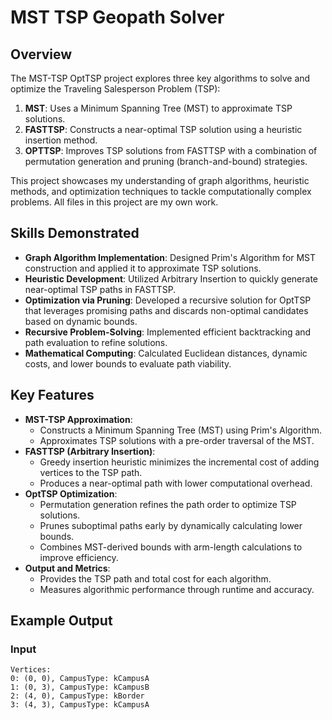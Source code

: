 # **MST TSP Geopath Solver**

## **Overview**
The MST-TSP OptTSP project explores three key algorithms to solve and optimize the Traveling Salesperson Problem (TSP):

1. **MST**: Uses a Minimum Spanning Tree (MST) to approximate TSP solutions.
2. **FASTTSP**: Constructs a near-optimal TSP solution using a heuristic insertion method.
3. **OPTTSP**: Improves TSP solutions from FASTTSP with a combination of permutation generation and pruning (branch-and-bound) strategies.

This project showcases my understanding of graph algorithms, heuristic methods, and optimization techniques to tackle computationally complex problems. All files in this project are my own work.

## **Skills Demonstrated**
- **Graph Algorithm Implementation**: Designed Prim's Algorithm for MST construction and applied it to approximate TSP solutions.
- **Heuristic Development**: Utilized Arbitrary Insertion to quickly generate near-optimal TSP paths in FASTTSP.
- **Optimization via Pruning**: Developed a recursive solution for OptTSP that leverages promising paths and discards non-optimal candidates based on dynamic bounds.
- **Recursive Problem-Solving**: Implemented efficient backtracking and path evaluation to refine solutions.
- **Mathematical Computing**: Calculated Euclidean distances, dynamic costs, and lower bounds to evaluate path viability.

## **Key Features**
- **MST-TSP Approximation**:
  - Constructs a Minimum Spanning Tree (MST) using Prim's Algorithm.
  - Approximates TSP solutions with a pre-order traversal of the MST.
- **FASTTSP (Arbitrary Insertion)**:
  - Greedy insertion heuristic minimizes the incremental cost of adding vertices to the TSP path.
  - Produces a near-optimal path with lower computational overhead.
- **OptTSP Optimization**:
  - Permutation generation refines the path order to optimize TSP solutions.
  - Prunes suboptimal paths early by dynamically calculating lower bounds.
  - Combines MST-derived bounds with arm-length calculations to improve efficiency.
- **Output and Metrics**:
  - Provides the TSP path and total cost for each algorithm.
  - Measures algorithmic performance through runtime and accuracy.

## **Example Output**

### **Input**
```plaintext
Vertices:
0: (0, 0), CampusType: kCampusA
1: (0, 3), CampusType: kCampusB
2: (4, 0), CampusType: kBorder
3: (4, 3), CampusType: kCampusA
